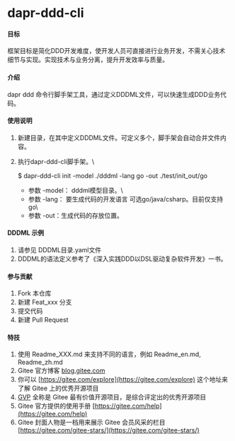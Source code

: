 # dapr-ddd-cli

#### 目标
框架目标是简化DDD开发难度，使开发人员可直接进行业务开发，不需关心技术细节与实现。实现技术与业务分离，提升开发效率与质量。

#### 介绍

dapr ddd 命令行脚手架工具，通过定义DDDML文件，可以快速生成DDD业务代码。


#### 使用说明


1. 新建目录，在其中定义DDDML文件。可定义多个，脚手架会自动合并文件内容。
2. 执行dapr-ddd-cli脚手架。\


    $ dapr-ddd-cli init -model ./dddml -lang go -out ./test/init_out/go 

   
   - 参数 -model： dddml模型目录。\
   - 参数 -lang： 要生成代码的开发语言 可选go/java/csharp。目前仅支持go\
   - 参数 -out：生成代码的存放位置。


#### DDDML 示例


1. 请参见 DDDML目录.yaml文件 
2. DDDML的语法定义参考了《深入实践DDD以DSL驱动复杂软件开发》一书。


#### 参与贡献


1.  Fork 本仓库
2.  新建 Feat_xxx 分支
3.  提交代码
4.  新建 Pull Request


#### 特技

1.  使用 Readme\_XXX.md 来支持不同的语言，例如 Readme\_en.md, Readme\_zh.md
2.  Gitee 官方博客 [blog.gitee.com](https://blog.gitee.com)
3.  你可以 [https://gitee.com/explore](https://gitee.com/explore) 这个地址来了解 Gitee 上的优秀开源项目
4.  [GVP](https://gitee.com/gvp) 全称是 Gitee 最有价值开源项目，是综合评定出的优秀开源项目
5.  Gitee 官方提供的使用手册 [https://gitee.com/help](https://gitee.com/help)
6.  Gitee 封面人物是一档用来展示 Gitee 会员风采的栏目 [https://gitee.com/gitee-stars/](https://gitee.com/gitee-stars/)
